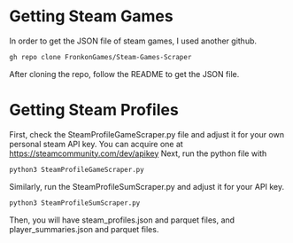 # Getting Steam Games
In order to get the JSON file of steam games, I used another github. 
```sh
gh repo clone FronkonGames/Steam-Games-Scraper
```
After cloning the repo, follow the README to get the JSON file.

# Getting Steam Profiles
First, check the SteamProfileGameScraper.py file and adjust it for your own personal steam API key. You can acquire one at https://steamcommunity.com/dev/apikey
Next, run the python file with
```sh
python3 SteamProfileGameScraper.py
```
Similarly, run the SteamProfileSumScraper.py and adjust it for your API key. 
```sh
python3 SteamProfileSumScraper.py
```
Then, you will have steam_profiles.json and parquet files, and player_summaries.json and parquet files.
